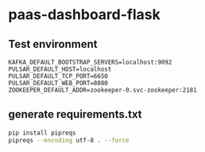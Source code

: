 # paas-dashboard-flask

## Test environment

```
KAFKA_DEFAULT_BOOTSTRAP_SERVERS=localhost:9092
PULSAR_DEFAULT_HOST=localhost
PULSAR_DEFAULT_TCP_PORT=6650
PULSAR_DEFAULT_WEB_PORT=8080
ZOOKEEPER_DEFAULT_ADDR=zookeeper-0.svc-zookeeper:2181
```

## generate requirements.txt
```bash
pip install pipreqs
pipreqs --encoding utf-8 . --force
```
